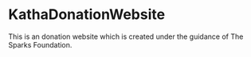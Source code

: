 # KathaDonationWebsite
 This is an donation website which is created under the guidance of The Sparks Foundation.
